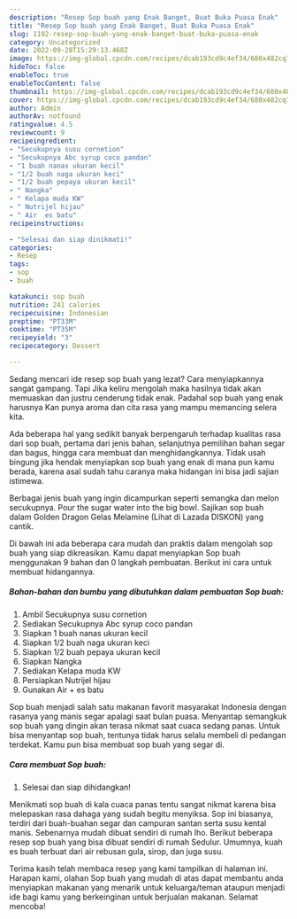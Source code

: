 ```yaml
---
description: "Resep Sop buah yang Enak Banget, Buat Buka Puasa Enak"
title: "Resep Sop buah yang Enak Banget, Buat Buka Puasa Enak"
slug: 1192-resep-sop-buah-yang-enak-banget-buat-buka-puasa-enak
category: Uncategorized
date: 2022-09-28T15:29:13.468Z
image: https://img-global.cpcdn.com/recipes/dcab193cd9c4ef34/680x482cq70/sop-buah-foto-resep-utama.jpg
hideToc: false
enableToc: true
enableTocContent: false
thumbnail: https://img-global.cpcdn.com/recipes/dcab193cd9c4ef34/680x482cq70/sop-buah-foto-resep-utama.jpg
cover: https://img-global.cpcdn.com/recipes/dcab193cd9c4ef34/680x482cq70/sop-buah-foto-resep-utama.jpg
author: Admin
authorAv: notfound
ratingvalue: 4.5
reviewcount: 9
recipeingredient:
- "Secukupnya susu cornetion"
- "Secukupnya Abc syrup coco pandan"
- "1 buah nanas ukuran kecil"
- "1/2 buah naga ukuran keci"
- "1/2 buah pepaya ukuran kecil"
- " Nangka"
- " Kelapa muda KW"
- " Nutrijel hijau"
- " Air  es batu"
recipeinstructions:

- "Selesai dan siap dinikmati!"
categories:
- Resep
tags:
- sop
- buah

katakunci: sop buah 
nutrition: 241 calories
recipecuisine: Indonesian
preptime: "PT33M"
cooktime: "PT35M"
recipeyield: "3"
recipecategory: Dessert

---
```



Sedang mencari ide resep sop buah yang lezat? Cara menyiapkannya sangat gampang. Tapi Jika keliru mengolah maka hasilnya tidak akan memuaskan dan justru cenderung tidak enak. Padahal sop buah yang enak harusnya Kan punya aroma dan cita rasa yang mampu memancing selera kita.


Ada beberapa hal yang sedikit banyak berpengaruh terhadap kualitas rasa dari sop buah, pertama dari jenis bahan, selanjutnya pemilihan bahan segar dan bagus, hingga cara membuat dan menghidangkannya. Tidak usah bingung jika hendak menyiapkan sop buah yang enak di mana pun kamu berada, karena asal sudah tahu caranya maka hidangan ini bisa jadi sajian istimewa.

Berbagai jenis buah yang ingin dicampurkan seperti semangka dan melon secukupnya. Pour the sugar water into the big bowl. Sajikan sop buah dalam Golden Dragon Gelas Melamine (Lihat di Lazada DISKON) yang cantik.


Di bawah ini ada beberapa cara mudah dan praktis dalam mengolah sop buah yang siap dikreasikan. Kamu dapat menyiapkan Sop buah menggunakan 9 bahan dan 0 langkah pembuatan. Berikut ini cara untuk membuat hidangannya.

<!--inarticleads1-->

##### Bahan-bahan dan bumbu yang dibutuhkan dalam pembuatan Sop buah:

1. Ambil Secukupnya susu cornetion
1. Sediakan Secukupnya Abc syrup coco pandan
1. Siapkan 1 buah nanas ukuran kecil
1. Siapkan 1/2 buah naga ukuran keci
1. Siapkan 1/2 buah pepaya ukuran kecil
1. Siapkan  Nangka
1. Sediakan  Kelapa muda KW
1. Persiapkan  Nutrijel hijau
1. Gunakan  Air + es batu


Sop buah menjadi salah satu makanan favorit masyarakat Indonesia dengan rasanya yang manis segar apalagi saat bulan puasa. Menyantap semangkuk sop buah yang dingin akan terasa nikmat saat cuaca sedang panas. Untuk bisa menyantap sop buah, tentunya tidak harus selalu membeli di pedangan terdekat. Kamu pun bisa membuat sop buah yang segar di. 

<!--inarticleads2-->

##### Cara membuat Sop buah:


1. Selesai dan siap dihidangkan!

Menikmati sop buah di kala cuaca panas tentu sangat nikmat karena bisa melepaskan rasa dahaga yang sudah begitu menyiksa. Sop ini biasanya, terdiri dari buah-buahan segar dan campuran santan serta susu kental manis. Sebenarnya mudah dibuat sendiri di rumah lho. Berikut beberapa resep sop buah yang bisa dibuat sendiri di rumah Sedulur. Umumnya, kuah es buah terbuat dari air rebusan gula, sirop, dan juga susu. 

Terima kasih telah membaca resep yang kami tampilkan di halaman ini. Harapan kami, olahan Sop buah yang mudah di atas dapat membantu anda menyiapkan makanan yang menarik untuk keluarga/teman ataupun menjadi ide bagi kamu yang berkeinginan untuk berjualan makanan. Selamat mencoba!
